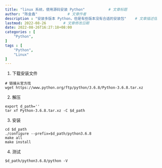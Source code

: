 ```yaml
---
title: "linux 系统，使用源码安装 Python"           # 文章标题
author: "陈金鑫"              # 文章作者
description : "安装多版本 Python，但是有些版本没有合适的安装包"    # 文章描述信息
lastmod: 2022-08-26        # 文章修改日期
date: 2022-08-26T16:27:18+08:00
categories : [              
    "Python",
]
tags : [                   
    "Python",
    "Linux"
]
---
```

1. 下载安装文件
```
# 链接从官方找
wget https://www.python.org/ftp/python/3.6.8/Python-3.6.8.tar.xz
```
2. 解压
```
export d_path=''
tar xf Python-3.6.8.tar.xz -C $d_path
```
3. 安装
```
cd $d_path
./configure --prefix=$d_path/python3.6.8
make all
make install
```
4. 测试
```
$d_path/python3.6.8/python -V
```